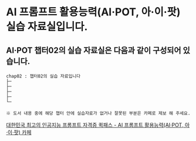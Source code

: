 # AI 프롬프트 활용능력(AI·POT, 아·이·팟) 실습 자료실입니다.
## AI·POT 챕터02의 실습 자료실은 다음과 같이 구성되어 있습니다.

```
chap02 : 챕터02의 실습 자료입니다
├─
├─
├─
├─
└─

※ 도서 내용 중에 해당 챕터 안에 실습자료가 없거나 잘못된 부분은 카페로 제보 해 주세요.
```

<a href="https://cafe.naver.com/quickpass" target="_blank">
대한민국 최고의 인공지능 프롬프트 자격증 퀵패스 - AI 프롬프트 활용능력(AI·POT, 아·이·팟) 카페
</a>